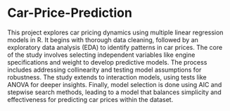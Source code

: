 # Car-Price-Prediction
This project explores car pricing dynamics using multiple linear regression models in R. It begins with thorough data cleaning, followed by an exploratory data analysis (EDA) to identify patterns in car prices. The core of the study involves selecting independent variables like engine specifications and weight to develop predictive models. The process includes addressing collinearity and testing model assumptions for robustness. The study extends to interaction models, using tests like ANOVA for deeper insights. Finally, model selection is done using AIC and stepwise search methods, leading to a model that balances simplicity and effectiveness for predicting car prices within the dataset.
